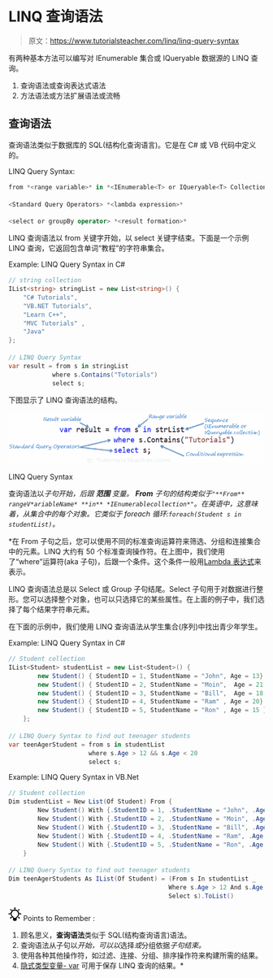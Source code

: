 # LINQ 查询语法

> 原文：<https://www.tutorialsteacher.com/linq/linq-query-syntax>

有两种基本方法可以编写对 IEnumerable 集合或 IQueryable 数据源的 LINQ 查询。

1.  查询语法或查询表达式语法
2.  方法语法或方法扩展语法或流畅

## 查询语法

查询语法类似于数据库的 SQL(结构化查询语言)。它是在 C# 或 VB 代码中定义的。

LINQ Query Syntax:

```cs
from *<range variable>* in *<IEnumerable<T> or IQueryable<T> Collection>*

<Standard Query Operators> *<lambda expression>*

<select or groupBy operator> *<result formation>*

```

LINQ 查询语法以 from 关键字开始，以 select 关键字结束。下面是一个示例 LINQ 查询，它返回包含单词“教程”的字符串集合。

Example: LINQ Query Syntax in C#

```cs
// string collection
IList<string> stringList = new List<string>() { 
    "C# Tutorials",
    "VB.NET Tutorials",
    "Learn C++",
    "MVC Tutorials" ,
    "Java" 
};

// LINQ Query Syntax
var result = from s in stringList
            where s.Contains("Tutorials") 
            select s;
```

下图显示了 LINQ 查询语法的结构。

[![](img/adf5dfb59c2ebd5e28ac45487eebd3fd.png)](../../Content/images/linq/linq-query-syntax.png)

LINQ Query Syntax



查询语法以*子句开始，后跟 ***范围*** 变量。 ***From*** 子句的结构类似于`"**From** rangeV*ariableName* **in** *IEnumerablecollection*"`。在英语中，这意味着，从集合中的每个对象。它类似于 foreach 循环:`foreach(Student s in studentList)`。*

 *在 From 子句之后，您可以使用不同的标准查询运算符来筛选、分组和连接集合中的元素。LINQ 大约有 50 个标准查询操作符。在上图中，我们使用了“where”运算符(aka 子句)，后跟一个条件。这个条件一般用[Lambda 表达式](/linq/linq-lambda-expression)来表示。

LINQ 查询语法总是以 Select 或 Group 子句结尾。Select 子句用于对数据进行整形。您可以选择整个对象，也可以只选择它的某些属性。在上面的例子中，我们选择了每个结果字符串元素。

在下面的示例中，我们使用 LINQ 查询语法从学生集合(序列)中找出青少年学生。

Example: LINQ Query Syntax in C#

```cs
// Student collection
IList<Student> studentList = new List<Student>() { 
        new Student() { StudentID = 1, StudentName = "John", Age = 13} ,
        new Student() { StudentID = 2, StudentName = "Moin",  Age = 21 } ,
        new Student() { StudentID = 3, StudentName = "Bill",  Age = 18 } ,
        new Student() { StudentID = 4, StudentName = "Ram" , Age = 20} ,
        new Student() { StudentID = 5, StudentName = "Ron" , Age = 15 } 
    };

// LINQ Query Syntax to find out teenager students
var teenAgerStudent = from s in studentList
                      where s.Age > 12 && s.Age < 20
                      select s;
```

Example: LINQ Query Syntax in VB.Net

```cs
// Student collection
Dim studentList = New List(Of Student) From {
        New Student() With {.StudentID = 1, .StudentName = "John", .Age = 13},
        New Student() With {.StudentID = 2, .StudentName = "Moin", .Age = 21},
        New Student() With {.StudentID = 3, .StudentName = "Bill", .Age = 18},
        New Student() With {.StudentID = 4, .StudentName = "Ram", .Age = 20},
        New Student() With {.StudentID = 5, .StudentName = "Ron", .Age = 15}
    }

// LINQ Query Syntax to find out teenager students
Dim teenAgerStudents As IList(Of Student) = (From s In studentList _
                                            Where s.Age > 12 And s.Age < 20 _
                                            Select s).ToList()
```

![](img/85db52f5404f0c468e1b194aa487d6a1.png)  Points to Remember :

1.  顾名思义，**查询语法**类似于 SQL(结构查询语言)语法。
2.  查询语法从子句以*开始，可以以*选择*或*分组依据*子句结束。*
3.  使用各种其他操作符，如过滤、连接、分组、排序操作符来构建所需的结果。
4.  [隐式类型变量- var](/csharp/csharp-var-implicit-typed-local-variable) 可用于保存 LINQ 查询的结果。*